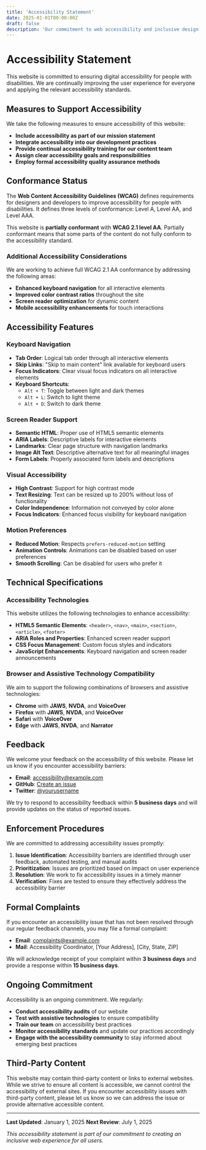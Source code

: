 ```yaml
---
title: 'Accessibility Statement'
date: 2025-01-01T00:00:00Z
draft: false
description: 'Our commitment to web accessibility and inclusive design'
---
```


# Accessibility Statement

This website is committed to ensuring digital accessibility for people with disabilities. We are continually improving the user experience for everyone and applying the relevant accessibility standards.

## Measures to Support Accessibility

We take the following measures to ensure accessibility of this website:

- **Include accessibility as part of our mission statement**
- **Integrate accessibility into our development practices**
- **Provide continual accessibility training for our content team**
- **Assign clear accessibility goals and responsibilities**
- **Employ formal accessibility quality assurance methods**

## Conformance Status

The **Web Content Accessibility Guidelines (WCAG)** defines requirements for designers and developers to improve accessibility for people with disabilities. It defines three levels of conformance: Level A, Level AA, and Level AAA.

This website is **partially conformant** with **WCAG 2.1 level AA**. Partially conformant means that some parts of the content do not fully conform to the accessibility standard.

### Additional Accessibility Considerations

We are working to achieve full WCAG 2.1 AA conformance by addressing the following areas:

- **Enhanced keyboard navigation** for all interactive elements
- **Improved color contrast ratios** throughout the site
- **Screen reader optimization** for dynamic content
- **Mobile accessibility enhancements** for touch interactions

## Accessibility Features

### Keyboard Navigation

- **Tab Order**: Logical tab order through all interactive elements
- **Skip Links**: "Skip to main content" link available for keyboard users
- **Focus Indicators**: Clear visual focus indicators on all interactive elements
- **Keyboard Shortcuts**:
  - `Alt + T`: Toggle between light and dark themes
  - `Alt + L`: Switch to light theme
  - `Alt + D`: Switch to dark theme

### Screen Reader Support

- **Semantic HTML**: Proper use of HTML5 semantic elements
- **ARIA Labels**: Descriptive labels for interactive elements
- **Landmarks**: Clear page structure with navigation landmarks
- **Image Alt Text**: Descriptive alternative text for all meaningful images
- **Form Labels**: Properly associated form labels and descriptions

### Visual Accessibility

- **High Contrast**: Support for high contrast mode
- **Text Resizing**: Text can be resized up to 200% without loss of functionality
- **Color Independence**: Information not conveyed by color alone
- **Focus Indicators**: Enhanced focus visibility for keyboard navigation

### Motion Preferences

- **Reduced Motion**: Respects `prefers-reduced-motion` setting
- **Animation Controls**: Animations can be disabled based on user preferences
- **Smooth Scrolling**: Can be disabled for users who prefer it

## Technical Specifications

### Accessibility Technologies

This website utilizes the following technologies to enhance accessibility:

- **HTML5 Semantic Elements**: `<header>`, `<nav>`, `<main>`, `<section>`, `<article>`, `<footer>`
- **ARIA Roles and Properties**: Enhanced screen reader support
- **CSS Focus Management**: Custom focus styles and indicators
- **JavaScript Enhancements**: Keyboard navigation and screen reader announcements

### Browser and Assistive Technology Compatibility

We aim to support the following combinations of browsers and assistive technologies:

- **Chrome** with **JAWS**, **NVDA**, and **VoiceOver**
- **Firefox** with **JAWS**, **NVDA**, and **VoiceOver**
- **Safari** with **VoiceOver**
- **Edge** with **JAWS**, **NVDA**, and **Narrator**

## Feedback

We welcome your feedback on the accessibility of this website. Please let us know if you encounter accessibility barriers:

- **Email**: [accessibility@example.com](mailto:accessibility@example.com)
- **GitHub**: [Create an issue](https://github.com/yourusername/yourrepo/issues)
- **Twitter**: [@yourusername](https://twitter.com/yourusername)

We try to respond to accessibility feedback within **5 business days** and will provide updates on the status of reported issues.

## Enforcement Procedures

We are committed to addressing accessibility issues promptly:

1. **Issue Identification**: Accessibility barriers are identified through user feedback, automated testing, and manual audits
2. **Prioritization**: Issues are prioritized based on impact on user experience
3. **Resolution**: We work to fix accessibility issues in a timely manner
4. **Verification**: Fixes are tested to ensure they effectively address the accessibility barrier

## Formal Complaints

If you encounter an accessibility issue that has not been resolved through our regular feedback channels, you may file a formal complaint:

- **Email**: [complaints@example.com](mailto:complaints@example.com)
- **Mail**: Accessibility Coordinator, [Your Address], [City, State, ZIP]

We will acknowledge receipt of your complaint within **3 business days** and provide a response within **15 business days**.

## Ongoing Commitment

Accessibility is an ongoing commitment. We regularly:

- **Conduct accessibility audits** of our website
- **Test with assistive technologies** to ensure compatibility
- **Train our team** on accessibility best practices
- **Monitor accessibility standards** and update our practices accordingly
- **Engage with the accessibility community** to stay informed about emerging best practices

## Third-Party Content

This website may contain third-party content or links to external websites. While we strive to ensure all content is accessible, we cannot control the accessibility of external sites. If you encounter accessibility issues with third-party content, please let us know so we can address the issue or provide alternative accessible content.

---

**Last Updated**: January 1, 2025
**Next Review**: July 1, 2025

_This accessibility statement is part of our commitment to creating an inclusive web experience for all users._
